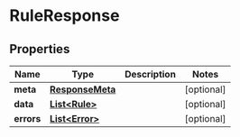 

# RuleResponse

        

## Properties

| Name | Type | Description | Notes |
|------------ | ------------- | ------------- | -------------|
|**meta** | [**ResponseMeta**](ResponseMeta.md) |  |  [optional] |
|**data** | [**List&lt;Rule&gt;**](Rule.md) |  |  [optional] |
|**errors** | [**List&lt;Error&gt;**](Error.md) |  |  [optional] |



